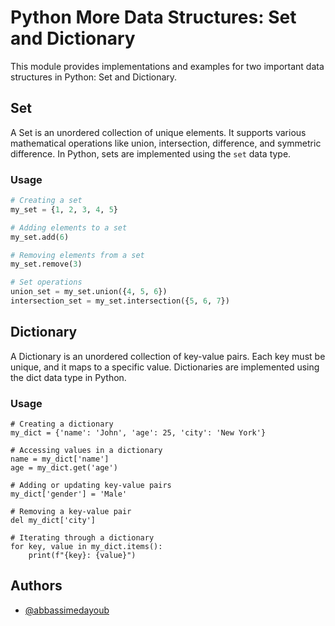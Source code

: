 # Python More Data Structures: Set and Dictionary

This module provides implementations and examples for two important data structures in Python: Set and Dictionary.

## Set

A Set is an unordered collection of unique elements. It supports various mathematical operations like union, intersection, difference, and symmetric difference. In Python, sets are implemented using the `set` data type.

### Usage

```python
# Creating a set
my_set = {1, 2, 3, 4, 5}

# Adding elements to a set
my_set.add(6)

# Removing elements from a set
my_set.remove(3)

# Set operations
union_set = my_set.union({4, 5, 6})
intersection_set = my_set.intersection({5, 6, 7})
```
## Dictionary
A Dictionary is an unordered collection of key-value pairs. Each key must be unique, and it maps to a specific value. Dictionaries are implemented using the dict data type in Python.
### Usage   
``` Pyhton 
# Creating a dictionary
my_dict = {'name': 'John', 'age': 25, 'city': 'New York'}

# Accessing values in a dictionary
name = my_dict['name']
age = my_dict.get('age')

# Adding or updating key-value pairs
my_dict['gender'] = 'Male'

# Removing a key-value pair
del my_dict['city']

# Iterating through a dictionary
for key, value in my_dict.items():
    print(f"{key}: {value}")
```



## Authors

- [@abbassimedayoub](https://www.github.com/abbassimedayoub)


